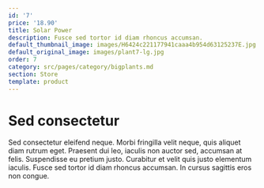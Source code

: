 ```yaml
---
id: '7'
price: '18.90'
title: Solar Power
description: Fusce sed tortor id diam rhoncus accumsan.
default_thumbnail_image: images/H6424c221177941caaa4b954d63125237E.jpg
default_original_image: images/plant7-lg.jpg
order: 7
category: src/pages/category/bigplants.md
section: Store
template: product
---
```


# Sed consectetur

Sed consectetur eleifend neque. Morbi fringilla velit neque, quis aliquet diam rutrum eget. Praesent dui leo, iaculis non auctor sed, accumsan at felis. Suspendisse eu pretium justo. Curabitur et velit quis justo elementum iaculis. Fusce sed tortor id diam rhoncus accumsan. In cursus sagittis eros non congue.